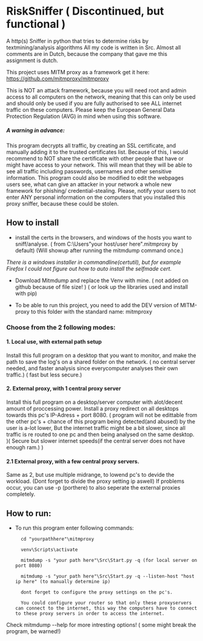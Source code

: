 # RiskSniffer ( Discontinued, but functional )
 A http(s) Sniffer in python that tries to determine risks by textmining/analysis algorithms 
 All my code is written in Src. Almost all comments are in Dutch, because the company that gave me this assignment is dutch.
 
 This project uses MITM proxy as a framework get it here: https://github.com/mitmproxy/mitmproxy 
 
 This is NOT an attack framework, because you will need root and admin access to all computers on the network, meaning that this can only be used and should only be used if you are fully authorised to see ALL internet traffic on these computers. Please keep the European General Data Protection Regulation (AVG) in mind when using this software.
 
 ##### A warning in advance:
 This program decrypts all traffic, by creating an SSL certificate, and manually adding it to the trusted certificates list.
 Because of this, I would recommend to NOT share the certificate with other people that have or might have access to your network. This will mean that they will be able to see all traffic including passwords, usernames and other sensitive information.
 This program could also be modified to edit the webpages users see, what can give an attacker in your network a whole new framework for phishing/ credential-stealing. Please, notify your users to not enter ANY personal information on the computers that you installed this proxy sniffer, because these could be stolen. 
 
 
## How to install


* install the certs in the browsers, and windows of the hosts you want to sniff/analyse. ( from C:\Users\"your host/user here"\.mitmproxy by default) (Will showup after running the mitmdump command once.) 

_There is a windows installer in commandline(certutil), but for example Firefox I could not figure out how to auto install the selfmade cert._

* Download Mitmdump and replace the Venv with mine. ( not added on github because of file size! ) ( or look up the libraries used and install with pip)

* To be able to run this project, you need to add the DEV version of MITM-proxy to this folder with the standard name: mitmproxy

### Choose from the 2 following modes: 

#### 1. Local use, with external path setup
Install this full program on a desktop that you want to monitor, and make the path to save the log's on a shared folder on the network. ( no central server needed, and faster analysis since everycomputer analyses their own traffic.) ( fast but less secure.)

#### 2. External proxy, with 1 central proxy server
Install this full program on a desktop/server computer with alot/decent amount of proccessing power. 
Install a proxy redirect on all desktops towards this pc's IP-Adress + port 8080. 
( program will not be edittable from the other pc's + chance of this program being detected(and abused) by the user is a-lot lower, But the internet traffic might be a bit slower, since all traffic is re routed to one pc and then being analysed on the same desktop. )( Secure but slower internet speeds(if the central server does not have enough ram.) )

#### 2.1 External proxy, with a few central proxy servers.
Same as 2, but use multiple midrange, to lowend pc's to devide the workload. (Dont forget to divide the proxy setting ip aswell)
If problems occur, you can use -p (porthere) to also seperate the external proxies completely.


## How to run:
* To run this program enter following commands:

		cd "yourpathhere"\mitmproxy
		
		venv\Scripts\activate
		
		mitmdump -s "your path here"\Src\Start.py -q (for local server on port 8080)
		
		mitmdump -s "your path here"\Src\Start.py -q --listen-host "host ip here" (to manually determine ip)
		
		dont forget to configure the proxy settings on the pc's.
		
		You could configure your router so that only these proxyservers can connect to the internet, this way the computers have to connect to these proxy servers in order to access the internet.
		
Check mitmdump --help for more intresting options! ( some might break the program, be warned!)

